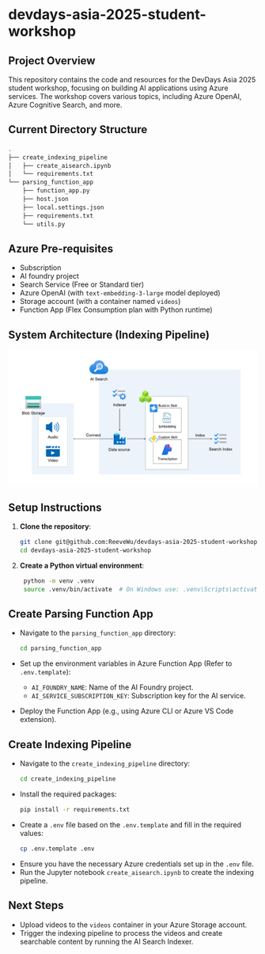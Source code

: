 # devdays-asia-2025-student-workshop

## Project Overview

This repository contains the code and resources for the DevDays Asia 2025 student workshop, focusing on building AI applications using Azure services. The workshop covers various topics, including Azure OpenAI, Azure Cognitive Search, and more.

## Current Directory Structure

```bash
.
├── create_indexing_pipeline
│   ├── create_aisearch.ipynb
│   └── requirements.txt
└── parsing_function_app
    ├── function_app.py
    ├── host.json
    ├── local.settings.json
    ├── requirements.txt
    └── utils.py
```

## Azure Pre-requisites

- Subscription
- AI foundry project
- Search Service (Free or Standard tier)
- Azure OpenAI (with `text-embedding-3-large` model deployed)
- Storage account (with a container named `videos`)
- Function App (Flex Consumption plan with Python runtime)

## System Architecture (Indexing Pipeline)

![System Architecture](./asset/indexing_pipeline.png)

## Setup Instructions

1. **Clone the repository**:
   ```bash
   git clone git@github.com:ReeveWu/devdays-asia-2025-student-workshop.git
   cd devdays-asia-2025-student-workshop
   ```
2. **Create a Python virtual environment**:
   ```bash
    python -m venv .venv
    source .venv/bin/activate  # On Windows use: .venv\Scripts\activate
   ```

## Create Parsing Function App

- Navigate to the `parsing_function_app` directory:
  ```bash
  cd parsing_function_app
  ```
- Set up the environment variables in Azure Function App (Refer to `.env.template`):

  - `AI_FOUNDRY_NAME`: Name of the AI Foundry project.
  - `AI_SERVICE_SUBSCRIPTION_KEY`: Subscription key for the AI service.

- Deploy the Function App (e.g., using Azure CLI or Azure VS Code extension).

## Create Indexing Pipeline

- Navigate to the `create_indexing_pipeline` directory:
  ```bash
  cd create_indexing_pipeline
  ```
- Install the required packages:
  ```bash
  pip install -r requirements.txt
  ```
- Create a `.env` file based on the `.env.template` and fill in the required values:
  ```bash
  cp .env.template .env
  ```
- Ensure you have the necessary Azure credentials set up in the `.env` file.
- Run the Jupyter notebook `create_aisearch.ipynb` to create the indexing pipeline.

## Next Steps

- Upload videos to the `videos` container in your Azure Storage account.
- Trigger the indexing pipeline to process the videos and create searchable content by running the AI Search Indexer.
